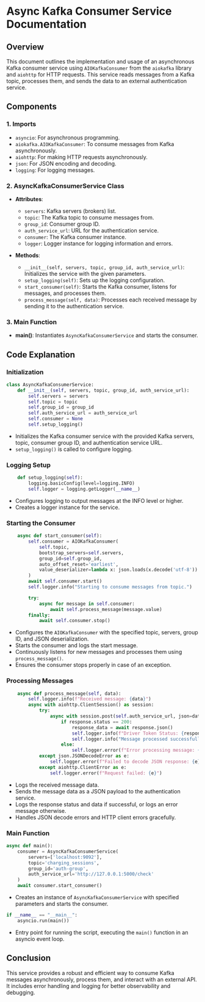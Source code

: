 
# Async Kafka Consumer Service Documentation

## Overview

This document outlines the implementation and usage of an asynchronous Kafka consumer service using `AIOKafkaConsumer` from the `aiokafka` library and `aiohttp` for HTTP requests. This service reads messages from a Kafka topic, processes them, and sends the data to an external authentication service.

## Components

### 1. Imports
- `asyncio`: For asynchronous programming.
- `aiokafka.AIOKafkaConsumer`: To consume messages from Kafka asynchronously.
- `aiohttp`: For making HTTP requests asynchronously.
- `json`: For JSON encoding and decoding.
- `logging`: For logging messages.

### 2. AsyncKafkaConsumerService Class
- **Attributes**:
  - `servers`: Kafka servers (brokers) list.
  - `topic`: The Kafka topic to consume messages from.
  - `group_id`: Consumer group ID.
  - `auth_service_url`: URL for the authentication service.
  - `consumer`: The Kafka consumer instance.
  - `logger`: Logger instance for logging information and errors.

- **Methods**:
  - `__init__(self, servers, topic, group_id, auth_service_url)`: Initializes the service with the given parameters.
  - `setup_logging(self)`: Sets up the logging configuration.
  - `start_consumer(self)`: Starts the Kafka consumer, listens for messages, and processes them.
  - `process_message(self, data)`: Processes each received message by sending it to the authentication service.

### 3. Main Function
- **main()**: Instantiates `AsyncKafkaConsumerService` and starts the consumer.

## Code Explanation

### Initialization

```python
class AsyncKafkaConsumerService:
    def __init__(self, servers, topic, group_id, auth_service_url):
        self.servers = servers
        self.topic = topic
        self.group_id = group_id
        self.auth_service_url = auth_service_url
        self.consumer = None
        self.setup_logging()
```

- Initializes the Kafka consumer service with the provided Kafka servers, topic, consumer group ID, and authentication service URL.
- `setup_logging()` is called to configure logging.

### Logging Setup

```python
    def setup_logging(self):
        logging.basicConfig(level=logging.INFO)
        self.logger = logging.getLogger(__name__)
```

- Configures logging to output messages at the INFO level or higher.
- Creates a logger instance for the service.

### Starting the Consumer

```python
    async def start_consumer(self):
        self.consumer = AIOKafkaConsumer(
            self.topic,
            bootstrap_servers=self.servers,
            group_id=self.group_id,
            auto_offset_reset='earliest',
            value_deserializer=lambda x: json.loads(x.decode('utf-8'))
        )
        await self.consumer.start()
        self.logger.info("Starting to consume messages from topic.")

        try:
            async for message in self.consumer:
                await self.process_message(message.value)
        finally:
            await self.consumer.stop()
```

- Configures the `AIOKafkaConsumer` with the specified topic, servers, group ID, and JSON deserialization.
- Starts the consumer and logs the start message.
- Continuously listens for new messages and processes them using `process_message()`.
- Ensures the consumer stops properly in case of an exception.

### Processing Messages

```python
    async def process_message(self, data):
        self.logger.info(f"Received message: {data}")
        async with aiohttp.ClientSession() as session:
            try:
                async with session.post(self.auth_service_url, json=data) as response:
                    if response.status == 200:
                        response_data = await response.json()
                        self.logger.info(f"Driver Token Status: {response_data['status']}")
                        self.logger.info("Message processed successfully.")
                    else:
                        self.logger.error(f"Error processing message: {response.status}")
            except json.JSONDecodeError as e:
                self.logger.error(f"Failed to decode JSON response: {e}")
            except aiohttp.ClientError as e:
                self.logger.error(f"Request failed: {e}")
```

- Logs the received message data.
- Sends the message data as a JSON payload to the authentication service.
- Logs the response status and data if successful, or logs an error message otherwise.
- Handles JSON decode errors and HTTP client errors gracefully.

### Main Function

```python
async def main():
    consumer = AsyncKafkaConsumerService(
        servers=['localhost:9092'],
        topic='charging_sessions',
        group_id='auth-group',
        auth_service_url='http://127.0.0.1:5000/check'
    )
    await consumer.start_consumer()
```

- Creates an instance of `AsyncKafkaConsumerService` with specified parameters and starts the consumer.

```python
if __name__ == "__main__":
    asyncio.run(main())
```

- Entry point for running the script, executing the `main()` function in an asyncio event loop.

## Conclusion

This service provides a robust and efficient way to consume Kafka messages asynchronously, process them, and interact with an external API. It includes error handling and logging for better observability and debugging.
